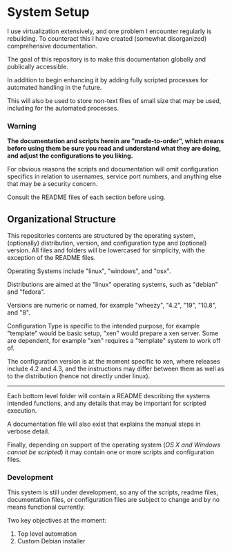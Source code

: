 
# System Setup

I use virtualization extensively, and one problem I encounter regularly is rebuilding.  To counteract this I have created (somewhat disorganized) comprehensive documentation.

The goal of this repository is to make this documentation globally and publically accessible.

In addition to begin enhancing it by adding fully scripted processes for automated handling in the future.

This will also be used to store non-text files of small size that may be used, including for the automated processes.


### Warning

**The documentation and scripts herein are "made-to-order", which means before using them be sure you read and understand what they are doing, and adjust the configurations to you liking.**

For obvious reasons the scripts and documentation will omit configuration specifics in relation to usernames, service port numbers, and anything else that may be a security concern.

Consult the README files of each section before using.


## Organizational Structure

This repositories contents are structured by the operating system, (optionally) distribution, version, and configuration type and (optional) version.  All files and folders will be lowercased for simplicity, with the exception of the README files.

Operating Systems include "linux", "windows", and "osx".

Distributions are aimed at the "linux" operating systems, such as "debian" and "fedora".

Versions are numeric or named, for example "wheezy", "4.2", "19", "10.8", and "8".

Configuration Type is specific to the intended purpose, for example "template" would be basic setup, "xen" would prepare a xen server.  Some are dependent, for example "xen" requires a "template" system to work off of.

The configuration version is at the moment specific to xen, where releases include 4.2 and 4.3, and the instructions may differ between them as well as to the distribution (hence not directly under linux).

---

Each bottom level folder will contain a README describing the systems intended functions, and any details that may be important for scripted execution.

A documentation file will also exist that explains the manual steps in verbose detail.

Finally, depending on support of the operating system (_OS X and Windows cannot be scripted_) it may contain one or more scripts and configuration files.


### Development

This system is still under development, so any of the scripts, readme files, documentation files, or configuration files are subject to change and by no means functional currently.

Two key objectives at the moment:

1. Top level automation
2. Custom Debian installer


